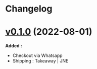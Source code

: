 # Changelog

# [v0.1.0]() (2022-08-01)

**Added :**
- Checkout via Whatsapp
- Shipping : Takeaway | JNE